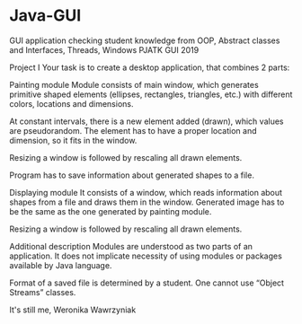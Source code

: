 # Java-GUI
GUI application checking student knowledge from OOP, Abstract classes and Interfaces, Threads, Windows
PJATK GUI 2019    

Project I
Your task is to create a desktop application, that combines 2 parts:

Painting module
Module consists of main window, which generates primitive shaped elements (ellipses, rectangles, triangles, etc.) with different colors, locations and dimensions.

At constant intervals, there is a new element added (drawn), which values are pseudorandom. The element has to have a proper location and dimension, so it fits in the window.

Resizing a window is followed by rescaling all drawn elements.

Program has to save information about generated shapes to a file.

Displaying module
It consists of a window, which reads information about shapes from a file and draws them in the window. Generated image has to be the same as the one generated by painting module.

Resizing a window is followed by rescaling all drawn elements.

Additional description
Modules are understood as two parts of an application. It does not implicate necessity of using modules or packages available by Java language.

Format of a saved file is determined by a student. One cannot use “Object Streams” classes.

It's still me, Weronika Wawrzyniak

